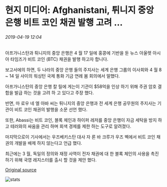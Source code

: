 # 현지 미디어: Afghanistani, 튀니지 중앙 은행 비트 코인 채권 발행 고려 ...

###### 2019-04-19 12:04

아프가니스탄과 튀니지의 중앙 은행은 4 월 17 일에 홍콩에 기반을 둔 뉴스 아울렛 아시아 타임즈가 비트 코인 (BTC) 채권을 발행 하고자 합니다.

보고서에의 하면, 두 나라의 중앙 은행 들의 주지사는 세계 은행 그룹의 이사회와 4 월 8 ~ 14 일 사이의 워싱턴 국제 통화 기금 연례 봄 회의에서 말했다.

아프가니스탄의 중앙 은행 칼 릴에 게는이 기관이 $58억을 인상 하기 위해 주권 암호 결합을 발급 하는 것을 고려 하 고 있다고 주장 했다.

반면, 마 로우 네 엘 아바 씨는 튀니지의 중앙 은행과 전 세계 은행 공무원의 주지사는 기관이 비트 코인 채권의 발행을 소문 선언 했다.

또한, Abassi는 비트 코인, 블록 체인과 하이퍼 레저를 중앙 은행이 자금 세탁을 방지 하 고 테러와의 싸움을 관리 하며 회색 경제를 제한 하는 도구로 알려졌다.

마지막으로이 기사에서는 우즈베키스탄 대사 자 론 바 크루가 우즈 벡에서 비트 코인 채권의 개발을 배제 하지 않는다고 언급 했다.

최근에는 3 월, 독일의 정의와 재정 사역이 전자 채권에 대 한 블록 체인의 사용을 촉진 하기 위해 국영 레지스터를 출시 할 것을 제안 했다.

[Original source](https://cointelegraph.com/news/local-media-afghanistani-tunisian-central-banks-consider-issuing-bitcoin-bonds)

![stats](https://c.statcounter.com/11760860/0/a89fa40b/1/ "stats")